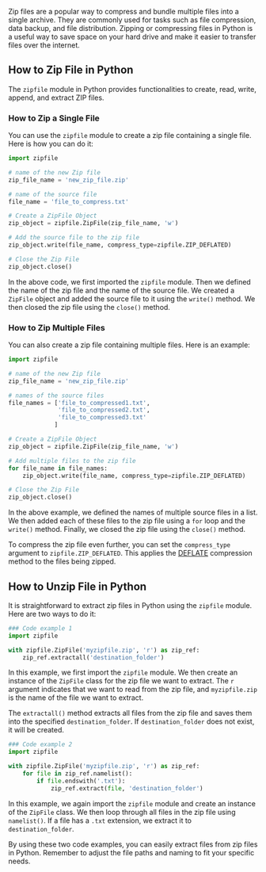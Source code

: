 Zip files are a popular way to compress and bundle multiple files into a single archive. They are commonly used for tasks such as file compression, data backup, and file distribution. Zipping or compressing files in Python is a useful way to save space on your hard drive and make it easier to transfer files over the internet. 
  
## How to Zip File in Python  

The `zipfile` module in Python provides functionalities to create, read, write, append, and extract ZIP files.

### How to Zip a Single File

You can use the `zipfile` module to create a zip file containing a single file. Here is how you can do it:

```python
import zipfile

# name of the new Zip file
zip_file_name = 'new_zip_file.zip'

# name of the source file
file_name = 'file_to_compress.txt'

# Create a ZipFile Object
zip_object = zipfile.ZipFile(zip_file_name, 'w')

# Add the source file to the zip file
zip_object.write(file_name, compress_type=zipfile.ZIP_DEFLATED)

# Close the Zip File
zip_object.close()
```

In the above code, we first imported the `zipfile` module. Then we defined the name of the zip file and the name of the source file. We created a `ZipFile` object and added the source file to it using the `write()` method. We then closed the zip file using the `close()` method.

### How to Zip Multiple Files

You can also create a zip file containing multiple files. Here is an example:

```python
import zipfile

# name of the new Zip file
zip_file_name = 'new_zip_file.zip'

# names of the source files
file_names = ['file_to_compressed1.txt',
              'file_to_compressed2.txt',
              'file_to_compressed3.txt'
             ]

# Create a ZipFile Object
zip_object = zipfile.ZipFile(zip_file_name, 'w')

# Add multiple files to the zip file
for file_name in file_names:
    zip_object.write(file_name, compress_type=zipfile.ZIP_DEFLATED)

# Close the Zip File
zip_object.close()
```

In the above example, we defined the names of multiple source files in a list. We then added each of these files to the zip file using a `for` loop and the `write()` method. Finally, we closed the zip file using the `close()` method.

To compress the zip file even further, you can set the `compress_type` argument to `zipfile.ZIP_DEFLATED`. This applies the [DEFLATE](https://en.wikipedia.org/wiki/DEFLATE) compression method to the files being zipped.  
  
## How to Unzip File in Python  

It is straightforward to extract zip files in Python using the `zipfile` module. Here are two ways to do it:

```python
### Code example 1
import zipfile

with zipfile.ZipFile('myzipfile.zip', 'r') as zip_ref:
    zip_ref.extractall('destination_folder')
```

In this example, we first import the `zipfile` module. We then create an instance of the `ZipFile` class for the zip file we want to extract. The `r` argument indicates that we want to read from the zip file, and `myzipfile.zip` is the name of the file we want to extract.

The `extractall()` method extracts all files from the zip file and saves them into the specified `destination_folder`. If `destination_folder` does not exist, it will be created.

```python
### Code example 2
import zipfile

with zipfile.ZipFile('myzipfile.zip', 'r') as zip_ref:
    for file in zip_ref.namelist():
        if file.endswith('.txt'):
            zip_ref.extract(file, 'destination_folder')
```

In this example, we again import the `zipfile` module and create an instance of the `ZipFile` class. We then loop through all files in the zip file using `namelist()`. If a file has a `.txt` extension, we extract it to `destination_folder`.

By using these two code examples, you can easily extract files from zip files in Python. Remember to adjust the file paths and naming to fit your specific needs.  
